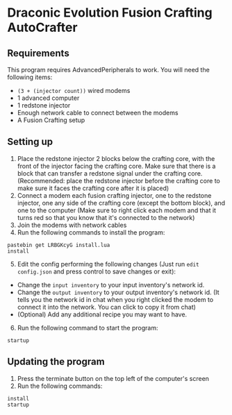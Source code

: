 # Draconic Evolution Fusion Crafting AutoCrafter

## Requirements

This program requires AdvancedPeripherals to work. You will need the following items:

-   `(3 + (injector count))` wired modems
-   1 advanced computer
-   1 redstone injector
-   Enough network cable to connect between the modems
-   A Fusion Crafting setup

## Setting up

1. Place the redstone injector 2 blocks below the crafting core, with the front of the injector facing the crafting core. Make sure that there is a block that can transfer a redstone signal under the crafting core. (Recommended: place the redstone injector before the crafting core to make sure it faces the crafting core after it is placed)
2. Connect a modem each fusion crafting injector, one to the redstone injector, one any side of the crafting core (except the bottom block), and one to the computer (Make sure to right click each modem and that it turns red so that you know that it's connected to the network)
3. Join the modems with network cables
4. Run the following commands to install the program:

```
pastebin get LRBGKcyG install.lua
install
```

5. Edit the config performing the following changes (Just run `edit config.json` and press control to save changes or exit):

-   Change the `input inventory` to your input inventory's network id.
-   Change the `output inventory` to your output inventory's network id.
    (It tells you the network id in chat when you right clicked the modem to connect it into the network. You can click to copy it from chat)
-   (Optional) Add any additional recipe you may want to have.

6. Run the following command to start the program:

```
startup
```

## Updating the program

1. Press the terminate button on the top left of the computer's screen
2. Run the following commands:

```
install
startup
```
